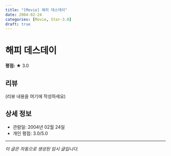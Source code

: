 ```yaml
---
title: "[Movie] 해피 데스데이"
date: 2004-02-24
categories: [Movie, Star-3.0]
draft: true
---
```


# 해피 데스데이

**평점:** ★ 3.0

## 리뷰

(리뷰 내용을 여기에 작성하세요)

## 상세 정보

- 관람일: 2004년 02월 24일
- 개인 평점: 3.0/5.0

---

*이 글은 자동으로 생성된 임시 글입니다.*
